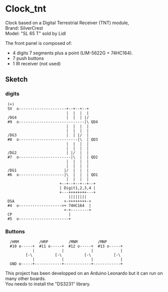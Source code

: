 # Clock_tnt
Clock based on a Digital Terrestrial Receiver (TNT) module,  
Brand: SilverCrest  
Model: "SL 65 T" sold by Lidl  

The front panel is composed of:
 - 4 digits 7 segments plus a point (LIM-5622G + 74HC164).
 - 7 push buttons
 - 1 IR receiver (not used)

 ## Sketch ##
  ### digits ###
 ```
  (+)
  5V  o---------------------+--+--+--+
                            |  |  |  |
  /DG4                      |  |  | |/
  #9  o-----------------------------|\ QD4
                            |  |  |  |
                            |  |  |  |
  /DG3                      |  | |/  |
  #8  o--------------------------|\  | QD3
                            |  |  |  |
                            |  |  |  |
  /DG2                      | |/  |  |
  #7  o-----------------------|\  |  | QD2
                            |  |  |  |
                            |  |  |  |
  /DG1                     |/  |  |  |
  #6  o--------------------|\  |  |  | QD1
                            |  |  |  |
                         +--+--+--+--+--+
                         | Digit1,2,3,4 |
                         +---++++++++---+
                             ||||||||
  DSA                      +-++++++++-+
  #4  o------------------->+ 74HC164  |
                           +-+--------+
  CP                         |
  #5  o----------------------+
```
  ### Buttons ###
```
  /HRM         /HRP         /MNM         /MNP
  #10 o-----+  #11 o-----+  #12 o-----+  #13 o-----+
            |            |            |            |
         [-\          [-\          [-\          [-\
            |            |            |            |
  GND o-----+------------+------------+------------+
```
This project has been developped on an Arduino Leonardo but it can run on many other boards.  
You needs to install the "DS3231" library.
